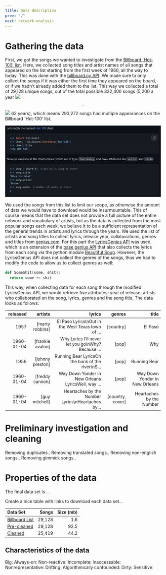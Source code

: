 ```yaml
---
title: Data description
prev: "/"
next: network-analysis
---
```


# Gathering the data
First, we got the songs we wanted to investigate from the [Billboard 'Hot-100' list](https://www.billboard.com/charts/hot-100/). Here, we collected song titles and artist names of all songs that appeared on the list starting from the first week of 1960, all the way to today. This was done with the [billboard.py API](https://github.com/guoguo12/billboard-charts). We made sure to only collect the songs if it was either the first time they appeared on the board, or if we hadn't already added them to the list. This way we collected a total of 29,128 unique songs, out of the total possible 322,400 songs (5,200 a year <img src="https://render.githubusercontent.com/render/math?math={\color{white}a^2\cdot b^2}#gh-dark-mode-only"> $$ \cdot $$ <img src="https://render.githubusercontent.com/render/math?math={a^2\cdot b^2}}##gh-light-mode-only"> 62 years), which means 293,272 songs had multiple appearances on the Billboard 'Hot-100' list.

![](/images/billboard_py.png)

We used the songs from this list to limit our scope, as otherwise the amount of data we would have to download would be insurmountable. This of course means that the data set does not provide a full picture of the entire network and vocabulary of artists, but as the data is collected from the most popular songs each week, we believe it to be a sufficient representation of the general trends in artists and lyrics through the years. We used the list of artists and song titles to collect lyrics, release year, collaborations, genres and titles from [genius.com](https://genius.com/Rick-astley-never-gonna-give-you-up-lyrics). For this part the [LyricsGenius API](https://lyricsgenius.readthedocs.io/en/master/) was used, which is an extension of the [base genius API](https://docs.genius.com/) that also collects the lyrics from each song via the python module [Beautiful Soup](https://www.crummy.com/software/BeautifulSoup/). However, the LyricsGenius API does not collect the genres of the songs, thus we had to modify the code to allow us to collect genres as well:

```Python
def SomeShit(some, shit):
  return some += shit
````

This way, when collecting data for each song through the modified LyricsGenius API, we would retrieve five attributes: year of release, artists who collaborated on the song, lyrics, genres and the song title. The data looks as follows:

|   released |    artists       |                                              lyrics |    genres        |   title                        |
|     ----:  |           ---:   |                                               ---:  |     ---:         |   ----:                        |
|   1957     |  [marty robbins] | El Paso Lyrics\nOut in the West Texas town of ...   | [country]        | El Paso                        |
| 1960-01-04 | [frankie avalon] | Why Lyrics I'll never let you go\nWhy? Because ...  | [pop]            | Why                            |
| 1959       | [johnny preston] | Running Bear LyricsOn the bank of the river\nS...   | [pop]            | Running Bear                   |
| 1960-01-04 | [freddy cannon]  | Way Down Yonder in New Orleans LyricsWell, way ...  | [pop]            | Way Down Yonder in New Orleans |
| 1960-01-04 | [guy mitchell]   | Heartaches by the Number Lyrics\nHeartaches by...   | [country, cover] | Heartaches by the Number       |

# Preliminary investigation and cleaning
Removing duplicates..
Removing translated songs..
Removing non-english songs..
Removing gimmick songs..



# Properties of the data
The final data set is ..

Create a nice table with links to download each data set...

|      Data Set     | Songs  | Size (mb) |
|:------------------|-------:|----------:|
|[Billboard List](#)| 29,128 | 1.6       |
|[Pre-cleaned](#)   | 29,128 | 92.5      |
|[Cleaned](#)       | 25,419 | 44.2      |

## Characteristics of the data
Big:
Always-on:
Non-reactive:
Incomplete:
Inaccessable:
Nonrepresentative:
Drifting:
Algorithmically confounded:
Dirty:
Sensitive:




